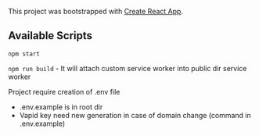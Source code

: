 This project was bootstrapped with [Create React App](https://github.com/facebook/create-react-app).

## Available Scripts

`npm start`

`npm run build` - It will attach custom service worker into public dir service worker

Project require creation of .env file

- .env.example is in root dir
- Vapid key need new generation in case of domain change (command in .env.example)
